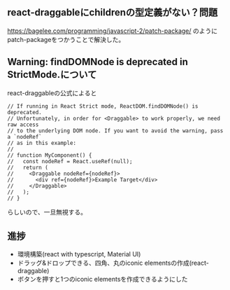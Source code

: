 ## react-draggableにchildrenの型定義がない？問題

https://bagelee.com/programming/javascript-2/patch-package/ のようにpatch-packageをつかうことで解決した。

## Warning: findDOMNode is deprecated in StrictMode.について

react-draggableの公式によると

```
// If running in React Strict mode, ReactDOM.findDOMNode() is deprecated.
// Unfortunately, in order for <Draggable> to work properly, we need raw access
// to the underlying DOM node. If you want to avoid the warning, pass a `nodeRef`
// as in this example:
//
// function MyComponent() {
//   const nodeRef = React.useRef(null);
//   return (
//     <Draggable nodeRef={nodeRef}>
//       <div ref={nodeRef}>Example Target</div>
//     </Draggable>
//   );
// }
```

らしいので、一旦無視する。

## 進捗

- 環境構築(react with typescript, Material UI)
- ドラッグ&ドロップできる、四角、丸のiconic elementsの作成(react-draggable)
- ボタンを押すと1つのiconic elementsを作成できるようにした